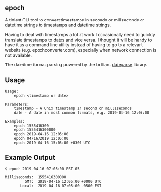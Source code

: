 epoch
---------------------

A tiniest CLI tool to convert timestamps in seconds or milliseconds or datetime strings to timestamps and datetime strings.

Having to deal with timestamps a lot at work I occasionally need to quickly translate timestamps to dates and vice versa. I thought it will be handy to have it as a command line utility instead of having to go to a relevant website (e.g. epochconverter.com), especially when network connection is not available.

The datetime format parsing powered by the brilliant [dateparse](github.com/araddon/dateparse) library.

Usage
-----
```
Usage:
	epoch <timestamp or date>

Parameters:
	timestamp - A Unix timestamp in second or milliseconds
	date - A date in most common formats, e.g. 2019-04-16 12:05:00

Examples:
	epoch 1555416300
	epoch 1555416300000
	epoch 2019-04-16 12:05:00
	epoch 04/16/2019 12:05:00
	epoch 2019-04-16 15:05:00 +0300 UTC
```

Example Output
-----
```
$ epoch 2019-04-16 07:05:00 EST-05

Milliseconds:  1555416300000
         GMT:  2019-04-16 12:05:00 +0000 UTC
       Local:  2019-04-16 07:05:00 -0500 EST
```

